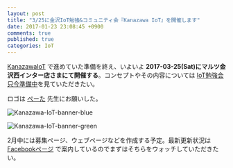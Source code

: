 ```yaml
---
layout: post
title: "3/25に金沢IoT勉強&コミュニティ会『Kanazawa IoT』を開催します"
date: 2017-01-23 23:08:45 +0900
comments: true
published: true
categories: IoT
---
```


[KanazawaIoT](https://github.com/KanazawaIoT) で進めていた準備を終え、いよいよ **2017-03-25(Sat)にマルツ金沢西インター店さまにて開催する**。コンセプトやその内容については [IoT勉強会只今準備中](https://octopress.phalanxware.com/blog/2016/12/26/iot-benkyo-kai-tadaima-jumbi-chu/)を見ていただきたい。

ロゴは [ぺーた](http://www.pixiv.net/member.php?id=29214) 先生にお願いした。

![Kanazawa-IoT-banner-blue](/images/Kanazawa-IoT-banner-blue.png)

![Kanazawa-IoT-banner-green](/images/Kanazawa-IoT-banner-green.png)


2月中には募集ページ、ウェブページなどを作成する予定。最新更新状況は [Facebookページ](https://www.facebook.com/groups/1845588432352796/) で案内しているのでまずはそちらをウォッチしていただきたい。
